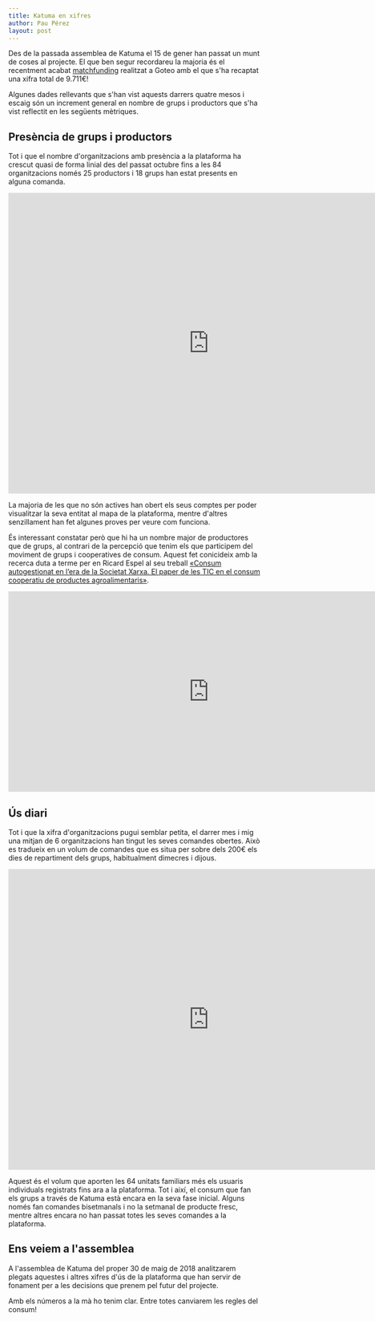 ```yaml
---
title: Katuma en xifres
author: Pau Pérez
layout: post
---
```


Des de la passada assemblea de Katuma el 15 de gener han passat un munt de coses al projecte. El que ben segur recordareu la majoria és el recentment acabat [matchfunding](https://www.goteo.org/project/katuma) realitzat a Goteo amb el que s'ha recaptat una xifra total de 9.711€!

Algunes dades rellevants que s'han vist aquests darrers quatre mesos i escaig són un increment general en nombre de grups i productors que s'ha vist reflectit en les següents mètriques.

## Presència de grups i productors

Tot i que el nombre d'organitzacions amb presència a la plataforma ha crescut quasi de forma linial des del passat octubre fins a les 84 organitzacions només 25 productors i 18 grups han estat presents en alguna comanda.

<iframe
    src="http://katuma-business-intelligence.herokuapp.com/public/question/76aa262d-cb3e-4884-9f5d-1066c9495da7"
    frameborder="0"
    width="800"
    height="600"
    allowtransparency
></iframe>

La majoria de les que no són actives han obert els seus comptes per poder visualitzar la seva entitat al mapa de la plataforma, mentre d'altres senzillament han fet algunes proves per veure com funciona.

És interessant constatar però que hi ha un nombre major de productores que de grups, al contrari de la percepció que tenim els que participem del moviment de grups i cooperatives de consum. Aquest fet conicideix amb la recerca duta a terme per en Ricard Espel al seu treball [«Consum autogestionat en l’era de la Societat Xarxa. El paper de les TIC en el consum cooperatiu de productes agroalimentaris»](http://www.cooperatives.barcelona/).

<iframe
    src="http://katuma-business-intelligence.herokuapp.com/public/dashboard/aea6ae01-d8a8-45b2-8298-fd827d0fb41a"
    frameborder="0"
    width="800"
    height="400"
    allowtransparency
></iframe>

## Ús diari

Tot i que la xifra d'organitzacions pugui semblar petita, el darrer mes i mig una mitjan de 6 organitzacions han tingut les seves comandes obertes. Això es tradueix en un volum de comandes que es situa per sobre dels 200€ els dies de repartiment dels grups, habitualment dimecres i dijous.

<iframe
    src="http://katuma-business-intelligence.herokuapp.com/public/question/8edd3e32-1c8f-48b3-ae05-b6c2ee4443b6"
    frameborder="0"
    width="800"
    height="600"
    allowtransparency
></iframe>

Aquest és el volum que aporten les 64 unitats familiars més els usuaris individuals registrats fins ara a la plataforma. Tot i així, el consum que fan els grups a través de Katuma està encara en la seva fase inicial. Alguns només fan comandes bisetmanals i no la setmanal de producte fresc, mentre altres encara no han passat totes les seves comandes a la plataforma.

## Ens veiem a l'assemblea

A l'assemblea de Katuma del proper 30 de maig de 2018 analitzarem plegats aquestes i altres xifres d'ús de la plataforma que han servir de fonament per a les decisions que prenem pel futur del projecte. 

Amb els números a la mà ho tenim clar. Entre totes canviarem les regles del consum!
